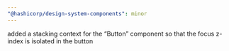 ```yaml
---
"@hashicorp/design-system-components": minor
---
```


added a stacking context for the “Button” component so that the focus z-index is isolated in the button
